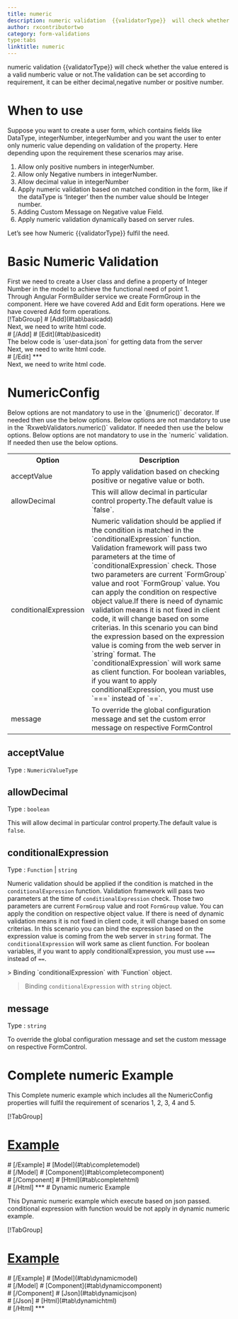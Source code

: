 ```yaml
---
title: numeric
description: numeric validation  {{validatorType}}  will check whether the value entered is a valid numberic value or not.The validation can be set according to requirement, it can be either decimal,negative number or positive number.
author: rxcontributortwo
category: form-validations
type:tabs
linktitle: numeric
---
```


<div class="title-bar"><p>numeric validation  {{validatorType}}  will check whether the value entered is a valid numberic value or not.The validation can be set according to requirement, it can be either decimal,negative number or positive number.</p></div>

# When to use
Suppose you want to create a user form, which contains fields like DataType, integerNumber, integerNumber and you want the user to enter only numeric value depending on validation of the property. Here depending upon the requirement these scenarios may arise.
<ol class='showHideElement'>
<li>Allow only positive numbers in integerNumber.</li>
<li>Allow only Negative numbers in integerNumber.</li>
<li>Allow decimal value in integerNumber  </li>
<li>Apply numeric validation based on matched condition in the form, like if the dataType  is ‘Integer’ then the number value should be Integer number.</li>
<li>Adding Custom Message on Negative value Field.</li>
<data-scope scope="['decorator','validator']">
<li>Apply numeric validation dynamically based on server rules.</li>
</data-scope>
</ol>
Let’s see how Numeric {{validatorType}} fulfil the need.

# Basic Numeric Validation

<data-scope scope="['decorator','template-driven-directives','template-driven-decorators']">
First we need to create a User class and define a property of Integer Number in the model to achieve the functional need of point 1.
<div component="app-code" key="numeric-add-model"></div> 
</data-scope>
Through Angular FormBuilder service we create FormGroup in the component.
<data-scope scope="['decorator']">
Here we have covered Add and Edit form operations. 
</data-scope>

<data-scope scope="['validator','template-driven-directives','template-driven-decorators']">
Here we have covered Add form operations. 
</data-scope> 

<data-scope scope="['decorator']">
<div component="app-tabs" key="basic-operations"></div>
[!TabGroup]
# [Add](#tab\basicadd)
<div component="app-code" key="numeric-add-component"></div> 
Next, we need to write html code.
<div component="app-code" key="numeric-add-html"></div> 
<div component="app-example-runner" ref-component="app-numeric-add"></div>
# [/Add]
# [Edit](#tab\basicedit)
<div component="app-code" key="numeric-edit-component"></div> 
The below code is `user-data.json` for getting data from the server
<div component="app-code" key="numeric-edit-json"></div> 
Next, we need to write html code.
<div component="app-code" key="numeric-edit-html"></div> 
<div component="app-example-runner" ref-component="app-numeric-edit"></div>
# [/Edit]
***
</data-scope>

<data-scope scope="['validator','template-driven-directives','template-driven-decorators']">
<div component="app-code" key="numeric-add-component"></div> 
Next, we need to write html code.
<div component="app-code" key="numeric-add-html"></div> 
<div component="app-example-runner" ref-component="app-numeric-add"></div>
</data-scope>

# NumericConfig
<data-scope scope="['decorator']">
Below options are not mandatory to use in the `@numeric()` decorator. If needed then use the below options.
</data-scope>

<data-scope scope="['validator']">
Below options are not mandatory to use in the `RxwebValidators.numeric()` validator. If needed then use the below options.
</data-scope>

<data-scope scope="['template-driven-directives','template-driven-decorators']">
Below options are not mandatory to use in the `numeric` validation. If needed then use the below options.
</data-scope>

<table class="table table-bordered table-striped showHideElement">
<tr><th>Option</th><th>Description</th></tr>
<tr><td><a (click)='scrollTo("#acceptValue")' title="acceptValue">acceptValue</a></td><td> To apply validation based on checking positive or negative value or both. </td></tr>
<tr><td><a   (click)='scrollTo("#allowDecimal")' title="allowDecimal">allowDecimal</a></td><td>This will allow decimal in particular control property.The default value is `false`.</td></tr>
<tr><td><a  (click)='scrollTo("#conditionalExpression")' title="conditionalExpression">conditionalExpression</a></td><td>Numeric validation should be applied if the condition is matched in the `conditionalExpression` function. Validation framework will pass two parameters at the time of `conditionalExpression` check. Those two parameters are current `FormGroup` value and root `FormGroup` value. You can apply the condition on respective object value.If there is need of dynamic validation means it is not fixed in client code, it will change based on some criterias. In this scenario you can bind the expression based on the expression value is coming from the web server in `string` format. The `conditionalExpression` will work same as client function. For boolean variables, if you want to apply conditionalExpression, you must use `===` instead of `==`.</td></tr>
<tr><td><a  (click)='scrollTo("#message")' title="message">message</a></td><td>To override the global configuration message and set the custom error message on respective FormControl</td></tr>
</table>

## acceptValue 
Type :  `NumericValueType` 

<div component="app-code" key="numeric-acceptValueExample-model"></div> 
<div component="app-example-runner" ref-component="app-numeric-acceptValue" title="numeric {{validatorType}} with acceptValue" key="acceptValue"></div>

## allowDecimal 
Type :  `boolean` 

This will allow decimal in particular control property.The default value is `false`.

<div component="app-code" key="numeric-allowDecimalExample-model"></div> 
<div component="app-example-runner" ref-component="app-numeric-allowDecimal" title="numeric {{validatorType}} with allowDecimal" key="allowDecimal"></div>

## conditionalExpression 
Type :  `Function`  |  `string` 

Numeric validation should be applied if the condition is matched in the `conditionalExpression` function. Validation framework will pass two parameters at the time of `conditionalExpression` check. Those two parameters are current `FormGroup` value and root `FormGroup` value. You can apply the condition on respective object value.
If there is need of dynamic validation means it is not fixed in client code, it will change based on some criterias. In this scenario you can bind the expression based on the expression value is coming from the web server in `string` format. The `conditionalExpression` will work same as client function. For boolean variables, if you want to apply conditionalExpression, you must use `===` instead of `==`.

<data-scope scope="['validator','decorator']">
> Binding `conditionalExpression` with `Function` object.
<div component="app-code" key="numeric-conditionalExpressionExampleFunction-model"></div> 
</data-scope>

> Binding `conditionalExpression` with `string` object. 
<div component="app-code" key="numeric-conditionalExpressionExampleString-model"></div> 

<div component="app-example-runner" ref-component="app-numeric-conditionalExpression" title="numeric {{validatorType}} with conditionalExpression" key="conditionalExpression"></div>

## message 
Type :  `string` 

To override the global configuration message and set the custom message on respective FormControl.

<div component="app-code" key="numeric-messageExample-model"></div> 
<div component="app-example-runner" ref-component="app-numeric-message" title="numeric {{validatorType}} with message" key="message"></div>

# Complete numeric Example

This Complete numeric example which includes all the NumericConfig properties will fulfil the requirement of scenarios 1, 2, 3, 4 and 5.

<div component="app-tabs" key="complete"></div>

[!TabGroup]
# [Example](#tab\completeexample)
<div component="app-example-runner" ref-component="app-numeric-complete"></div>
# [/Example]
<data-scope scope="['decorator','template-driven-directives','template-driven-decorators']">
# [Model](#tab\completemodel)
<div component="app-code" key="numeric-complete-model"></div> 
# [/Model]
</data-scope>
# [Component](#tab\completecomponent)
<div component="app-code" key="numeric-complete-component"></div> 
# [/Component]
# [Html](#tab\completehtml)
<div component="app-code" key="numeric-complete-html"></div> 
# [/Html]
***

<data-scope scope="['decorator','validator']">
# Dynamic numeric Example

This Dynamic numeric example which execute based on json passed. conditional expression with function would be not apply in dynamic numeric example. 

<div component="app-tabs" key="dynamic"></div>

[!TabGroup]
# [Example](#tab\dynamicexample)
<div component="app-example-runner" ref-component="app-numeric-dynamic"></div>
# [/Example]
<data-scope scope="['decorator']">
# [Model](#tab\dynamicmodel)
<div component="app-code" key="numeric-dynamic-model"></div>
# [/Model]
</data-scope>
# [Component](#tab\dynamiccomponent)
<div component="app-code" key="numeric-dynamic-component"></div>
# [/Component]
# [Json](#tab\dynamicjson)
<div component="app-code" key="numeric-dynamic-json"></div>
# [/Json]
# [Html](#tab\dynamichtml)
<div component="app-code" key="numeric-dynamic-html"></div> 
# [/Html]
***
</data-scope>
